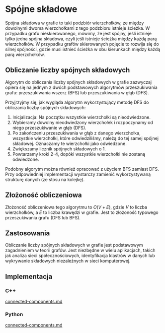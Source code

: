 # Spójne składowe

Spójna składowa w grafie to taki podzbiór wierzchołków, że między dowolnymi dwoma wierzchołkami z tego podzbioru istnieje ścieżka. W przypadku grafu nieskierowanego, mówimy, że jest spójny, jeśli istnieje tylko jedna spójna składowa, czyli jeśli istnieje ścieżka między każdą parą wierzchołków. W przypadku grafów skierowanych pojęcie to rozwija się do silnej spójności, gdzie musi istnieć ścieżka w obu kierunkach między każdą parą wierzchołków.

## Obliczanie liczby spójnych składowych

Algorytm do obliczania liczby spójnych składowych w grafie zazwyczaj opiera się na jednym z dwóch podstawowych algorytmów przeszukiwania grafu: przeszukiwania wszerz (BFS) lub przeszukiwania w głąb (DFS).

Przyjrzyjmy się, jak wygląda algorytm wykorzystujący metodę DFS do obliczania liczby spójnych składowych:

1. Inicjalizacja: Na początku wszystkie wierzchołki są nieodwiedzone.
2. Wybieramy dowolny nieodwiedzony wierzchołek i rozpoczynamy od niego przeszukiwanie w głąb (DFS).
3. Po zakończeniu przeszukiwania w głąb z danego wierzchołka, wszystkie wierzchołki, które odwiedziliśmy, należą do tej samej spójnej składowej. Oznaczamy te wierzchołki jako odwiedzone.
4. Zwiększamy licznik spójnych składowych o $1$.
5. Powtarzamy kroki $2$-$4$, dopóki wszystkie wierzchołki nie zostaną odwiedzone.

Podobny algorytm można również opracować z użyciem BFS zamiast DFS. Przy odpowiedniej implementacji wystarczy zamienić wykorzystywaną strukturę danych (ze stosu na kolejkę).

## Złożoność obliczeniowa

Złożoność obliczeniowa tego algorytmu to $O(V+E)$, gdzie $V$ to liczba wierzchołków, a $E$ to liczba krawędzi w grafie. Jest to złożoność typowego przeszukiwania grafu (DFS lub BFS).

## Zastosowania

Obliczanie liczby spójnych składowych w grafie jest podstawowym zagadnieniem w teorii grafów. Jest niezbędne w wielu aplikacjach, takich jak analiza sieci społecznościowych, identyfikacja klastrów w danych lub wykrywanie składowych niezależnych w sieci komputerowej.

## Implementacja

### C++


[connected-components.md](../../programming/c++/algorithms/graphs/connected-components.md)


### Python


[connected-components.md](../../programming/python/algorithms/graphs/connected-components.md)

